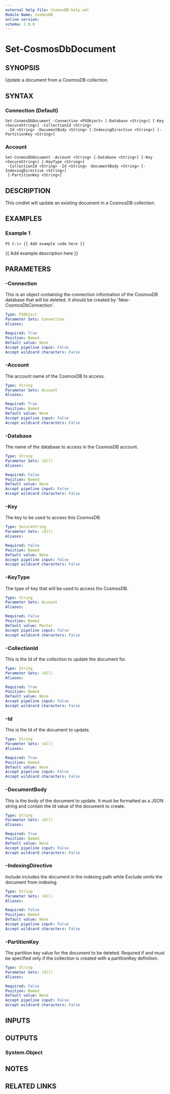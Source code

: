 ```yaml
---
external help file: CosmosDB-help.xml
Module Name: CosmosDB
online version: 
schema: 2.0.0
---
```


# Set-CosmosDbDocument

## SYNOPSIS
Update a document from a CosmosDB collection.

## SYNTAX

### Connection (Default)
```
Set-CosmosDbDocument -Connection <PSObject> [-Database <String>] [-Key <SecureString>] -CollectionId <String>
 -Id <String> -DocumentBody <String> [-IndexingDirective <String>] [-PartitionKey <String>]
```

### Account
```
Set-CosmosDbDocument -Account <String> [-Database <String>] [-Key <SecureString>] [-KeyType <String>]
 -CollectionId <String> -Id <String> -DocumentBody <String> [-IndexingDirective <String>]
 [-PartitionKey <String>]
```

## DESCRIPTION
This cmdlet will update an existing document in a CosmosDB
collection.

## EXAMPLES

### Example 1
```
PS C:\> {{ Add example code here }}
```

{{ Add example description here }}

## PARAMETERS

### -Connection
This is an object containing the connection information of
the CosmosDB database that will be deleted.
It should be created
by \`New-CosmosDbConnection\`.

```yaml
Type: PSObject
Parameter Sets: Connection
Aliases: 

Required: True
Position: Named
Default value: None
Accept pipeline input: False
Accept wildcard characters: False
```

### -Account
The account name of the CosmosDB to access.

```yaml
Type: String
Parameter Sets: Account
Aliases: 

Required: True
Position: Named
Default value: None
Accept pipeline input: False
Accept wildcard characters: False
```

### -Database
The name of the database to access in the CosmosDB account.

```yaml
Type: String
Parameter Sets: (All)
Aliases: 

Required: False
Position: Named
Default value: None
Accept pipeline input: False
Accept wildcard characters: False
```

### -Key
The key to be used to access this CosmosDB.

```yaml
Type: SecureString
Parameter Sets: (All)
Aliases: 

Required: False
Position: Named
Default value: None
Accept pipeline input: False
Accept wildcard characters: False
```

### -KeyType
The type of key that will be used to access ths CosmosDB.

```yaml
Type: String
Parameter Sets: Account
Aliases: 

Required: False
Position: Named
Default value: Master
Accept pipeline input: False
Accept wildcard characters: False
```

### -CollectionId
This is the Id of the collection to update the document for.

```yaml
Type: String
Parameter Sets: (All)
Aliases: 

Required: True
Position: Named
Default value: None
Accept pipeline input: False
Accept wildcard characters: False
```

### -Id
This is the Id of the document to update.

```yaml
Type: String
Parameter Sets: (All)
Aliases: 

Required: True
Position: Named
Default value: None
Accept pipeline input: False
Accept wildcard characters: False
```

### -DocumentBody
This is the body of the document to update.
It must be
formatted as a JSON string and contain the Id value of the
document to create.

```yaml
Type: String
Parameter Sets: (All)
Aliases: 

Required: True
Position: Named
Default value: None
Accept pipeline input: False
Accept wildcard characters: False
```

### -IndexingDirective
Include includes the document in the indexing path while
Exclude omits the document from indexing.

```yaml
Type: String
Parameter Sets: (All)
Aliases: 

Required: False
Position: Named
Default value: None
Accept pipeline input: False
Accept wildcard characters: False
```

### -PartitionKey
The partition key value for the document to be deleted.
Required if and must be specified only if the collection is
created with a partitionKey definition.

```yaml
Type: String
Parameter Sets: (All)
Aliases: 

Required: False
Position: Named
Default value: None
Accept pipeline input: False
Accept wildcard characters: False
```

## INPUTS

## OUTPUTS

### System.Object

## NOTES

## RELATED LINKS

